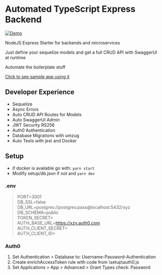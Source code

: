 # Automated TypeScript Express Backend

[![Demo](https://img.shields.io/badge/Click%20for%20Demo-HEROKU-GREEN.svg)](https://drawspace-api.herokuapp.com/docs)

NodeJS Express Starter for backends and microservices

Just define your sequelize models and get a full CRUD API with SwaggerUI at runtime

Automate the boilerplate stuff

[Click to see sample app using it](https://github.com/ruyd/fullstack-monorepo)

## Developer Experience

- Sequelize
- Async Errors
- Auto CRUD API Routes for Models
- Auto SwaggerUI Admin
- JWT Security RS256
- Auth0 Authentication
- Database Migrations with umzug
- Auto Tests with jest and Docker


## Setup
- if docker is available go with: `yarn start`
- Modify setup/db.json if not and `yarn dev`

### .env

> PORT=3001<br>
> DB_SSL=false<br>
> DB_URL=postgres://postgres:pass@localhost:5432/xyz<br>
> DB_SCHEMA=public<br>
> TOKEN_SECRET=<br>
> AUTH_BASE_URL=https://xzy.auth0.com<br>
> AUTH_CLIENT_SECRET=<br>
> AUTH_CLIENT_ID=<br>

### Auth0

1. Set Authentication > Database to: Username-Password-Authentication
2. Create enrichAccessToken rule with code from \setup\auth0.js
3. Set Applications > App > Advanced > Grant Types check: Password
